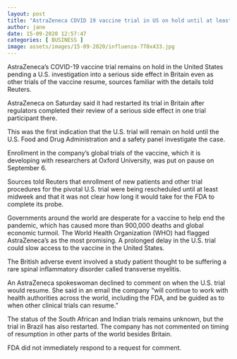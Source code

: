 ```yaml
---
layout: post
title: "AstraZeneca COVID 19 vaccine trial in US on hold until at least midweek Sources"
author: jane 
date: 15-09-2020 12:57:47 
categories: [ BUSINESS ] 
image: assets/images/15-09-2020/influenza-770x433.jpg
---
```

AstraZeneca’s COVID-19 vaccine trial remains on hold in the United States pending a U.S. investigation into a serious side effect in Britain even as other trials of the vaccine resume, sources familiar with the details told Reuters.

AstraZeneca on Saturday said it had restarted its trial in Britain after regulators completed their review of a serious side effect in one trial participant there.

This was the first indication that the U.S. trial will remain on hold until the U.S. Food and Drug Administration and a safety panel investigate the case.

Enrollment in the company’s global trials of the vaccine, which it is developing with researchers at Oxford University, was put on pause on September 6.

Sources told Reuters that enrollment of new patients and other trial procedures for the pivotal U.S. trial were being rescheduled until at least midweek and that it was not clear how long it would take for the FDA to complete its probe.

Governments around the world are desperate for a vaccine to help end the pandemic, which has caused more than 900,000 deaths and global economic turmoil. The World Health Organization (WHO) had flagged AstraZeneca’s as the most promising. A prolonged delay in the U.S. trial could slow access to the vaccine in the United States.

The British adverse event involved a study patient thought to be suffering a rare spinal inflammatory disorder called transverse myelitis.

An AstraZeneca spokeswoman declined to comment on when the U.S. trial would resume. She said in an email the company “will continue to work with health authorities across the world, including the FDA, and be guided as to when other clinical trials can resume.”

The status of the South African and Indian trials remains unknown, but the trial in Brazil has also restarted. The company has not commented on timing of resumption in other parts of the world besides Britain.

FDA did not immediately respond to a request for comment.